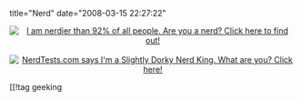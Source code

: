 title="Nerd"
date="2008-03-15 22:27:22"
<div align="center">
<a href="http://www.nerdtests.com/nq_ref.html">
<img src="http://www.nerdtests.com/images/badge/851fdf2e23cc3a99.gif" alt="I am nerdier than 92% of all people. Are you a nerd? Click here to find out!" /></a>
<br  /><br  />
<a href="http://www.nerdtests.com/nt2ref.html">
<img src="http://www.nerdtests.com/images/badge/nt2/5ca2e8a95ab0f89e.png" alt="NerdTests.com says I'm a Slightly Dorky Nerd King.  What are you?  Click here!" />
</a></div>

[[!tag  geeking
